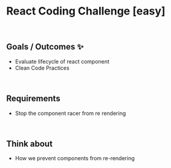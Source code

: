 # React Coding Challenge [easy]

&nbsp;

## Goals / Outcomes ✨
- Evaluate lifecycle of react component
- Clean Code Practices

&nbsp;
## Requirements
- Stop the component racer from re rendering

&nbsp;
## Think about
- How we prevent components from re-rendering